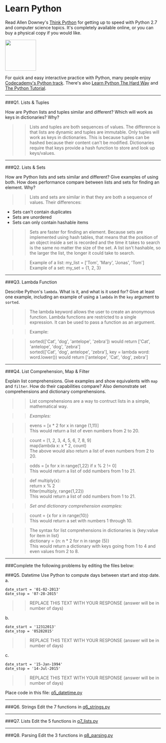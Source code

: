# Learn Python

Read Allen Downey's [Think Python](http://www.greenteapress.com/thinkpython/) for getting up to speed with Python 2.7 and computer science topics. It's completely available online, or you can buy a physical copy if you would like.

<a href="http://www.greenteapress.com/thinkpython/"><img src="img/think_python.png" style="width: 100px;" target="_blank"></a>

For quick and easy interactive practice with Python, many people enjoy [Codecademy's Python track](http://www.codecademy.com/en/tracks/python). There's also [Learn Python The Hard Way](http://learnpythonthehardway.org/book/) and [The Python Tutorial](https://docs.python.org/2/tutorial/).

---

###Q1. Lists &amp; Tuples

How are Python lists and tuples similar and different? Which will work as keys in dictionaries? Why?

>> Lists and tuples are both sequences of values. The difference is that lists are dynamic and tuples are immutable. Only tuples will work as keys in dictionaries. This is because tuples can be hashed because their content can't be modified. Dictionaries require that keys provide a hash function to store and look up keys/values. 

---

###Q2. Lists &amp; Sets

How are Python lists and sets similar and different? Give examples of using both. How does performance compare between lists and sets for finding an element. Why?

>> Lists and sets are similar in that they are both a sequence of values. Their differences:  
- Sets can't contain duplicates
- Sets are unordered  
- Sets can only contain hashable items  

>>Sets are faster for finding an element. Because sets are implemented using hash tables, that means that the position of an object inside a set is recorded and the time it takes to search is the same no matter the size of the set. A list isn't hashable, so the larger the list, the longer it could take to search.  

>>Example of a list: my_list = ['Tom', 'Mary', 'Jonas', 'Tom']  
>>Example of a set: my_set = {1, 2, 3}  

 

---

###Q3. Lambda Function

Describe Python's `lambda`. What is it, and what is it used for? Give at least one example, including an example of using a `lambda` in the `key` argument to `sorted`.

>> The lambda keyword allows the user to create an anonymous function. Lambda functions are restricted to a single expression. It can be used to pass a function as an argument.  

>> Example:  

>> sorted(['Cat', 'dog', 'antelope', 'zebra']) would return ['Cat', 'antelope', 'dog', 'zebra']  
>> sorted(['Cat', 'dog', antelope', 'zebra'], key = lambda word: word.lower()) would return ['antelope', 'Cat', 'dog', zebra'] 


---

###Q4. List Comprehension, Map &amp; Filter

Explain list comprehensions. Give examples and show equivalents with `map` and `filter`. How do their capabilities compare? Also demonstrate set comprehensions and dictionary comprehensions.

>> List comprehensions are a way to contruct lists in a simple, mathematical way.  

>> _Examples:_  

>> evens = [x * 2 for x in range (1,11)]  
>> This would return a list of even numbers from 2 to 20.  

>> count = [1, 2, 3, 4, 5, 6, 7, 8, 9]  
>> map(lambda x: x * 2, count)  
>> The above would also return a list of even numbers from 2 to 20.  

>> odds = [x for x in range(1,22) if x % 2 != 0]  
>> This would return a list of odd numbers from 1 to 21.  

>> def multiply(x):  
>>     return x % 2  
>> filter(multiply, range(1,22))  
>> This would return a list of odd numbers from 1 to 21.  

>> _Set and dictionary comprehension examples:_  

>> count = {x for x in range(10)}  
>> This would return a set with numbers 1 through 10.  

>> The syntax for list comprehensions in dictionaries is {key:value for item in list}  
>> dictionary = {n: n * 2 for n in range (5)}  
>> This would return a dictionary with keys going from 1 to 4 and even values from 2 to 8.  

---

###Complete the following problems by editing the files below:

###Q5. Datetime
Use Python to compute days between start and stop date.   
a.  

```
date_start = '01-02-2013'    
date_stop = '07-28-2015'
```

>> REPLACE THIS TEXT WITH YOUR RESPONSE (answer will be in number of days)

b.  
```
date_start = '12312013'  
date_stop = '05282015'  
```

>> REPLACE THIS TEXT WITH YOUR RESPONSE (answer will be in number of days)

c.  
```
date_start = '15-Jan-1994'      
date_stop = '14-Jul-2015'  
```

>> REPLACE THIS TEXT WITH YOUR RESPONSE  (answer will be in number of days)

Place code in this file: [q5_datetime.py](python/q5_datetime.py)

---

###Q6. Strings
Edit the 7 functions in [q6_strings.py](python/q6_strings.py)

---

###Q7. Lists
Edit the 5 functions in [q7_lists.py](python/q7_lists.py)

---

###Q8. Parsing
Edit the 3 functions in [q8_parsing.py](python/q8_parsing.py)





